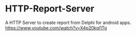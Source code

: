 # HTTP-Report-Server
A HTTP Server to create report from Delphi for android apps. https://www.youtube.com/watch?v=X4p20kgl1Tg
